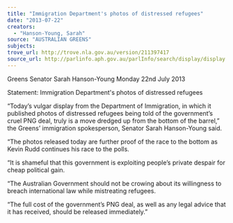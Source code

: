 ```yaml
---
title: "Immigration Department's photos of distressed refugees"
date: "2013-07-22"
creators:
  - "Hanson-Young, Sarah"
source: "AUSTRALIAN GREENS"
subjects:
trove_url: http://trove.nla.gov.au/version/211397417
source_url: http://parlinfo.aph.gov.au/parlInfo/search/display/display.w3p;query=Id%3A%22media/pressrel/2611807%22
---
```


 Greens Senator Sarah Hanson-Young  Monday 22nd July 2013   

 Statement: Immigration Department's photos of distressed refugees   

 “Today’s vulgar display from the Department of Immigration, in which it published photos of  distressed refugees being told of the government’s cruel PNG deal, truly is a move dredged up  from the bottom of the barrel,” the Greens’ immigration spokesperson, Senator Sarah Hanson-Young said.   

 “The photos released today are further proof of the race to the bottom as Kevin Rudd continues  his race to the polls.   

 “It is shameful that this government is exploiting people’s private despair for cheap political  gain.   

 “The Australian Government should not be crowing about its willingness to breach international  law while mistreating refugees.   

 “The full cost of the government’s PNG deal, as well as any legal advice that it has received,  should be released immediately.”   

 

